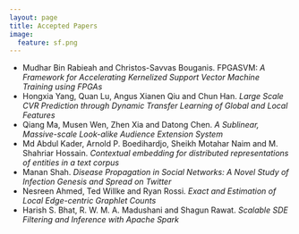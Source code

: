 ```yaml
---
layout: page
title: Accepted Papers
image:
  feature: sf.png
---
```


* Mudhar Bin Rabieah and Christos-Savvas Bouganis. FPGASVM: <i>A Framework for Accelerating Kernelized Support Vector Machine Training using FPGAs</i>
*  Hongxia Yang, Quan Lu, Angus Xianen Qiu and Chun Han. <i>Large Scale CVR Prediction through Dynamic Transfer Learning of Global and Local Features</i>
*  Qiang Ma, Musen Wen, Zhen Xia and Datong Chen. <i>A Sublinear, Massive-scale Look-alike Audience Extension System</i>
* Md Abdul Kader, Arnold P. Boedihardjo, Sheikh Motahar Naim and M. Shahriar Hossain. <i>Contextual embedding for distributed representations of entities in a text corpus</i>
* Manan Shah. <i>Disease Propagation in Social Networks: A Novel Study of Infection Genesis and Spread on Twitter</i>
* Nesreen Ahmed, Ted Willke and Ryan Rossi. <i>Exact and Estimation of Local Edge-centric Graphlet Counts</i>
* Harish S. Bhat, R. W. M. A. Madushani and Shagun Rawat. <i>Scalable SDE Filtering and Inference with Apache Spark</i>

